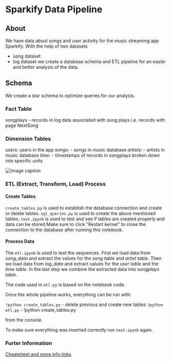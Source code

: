 # Sparkify Data Pipeline

## About 
We have data about songs and user activity for the music streaming app Sparkify.
With the help of two datasets
 - song dataset
 - log dataset 
 we create a database schema and ETL pipeline for an easier and better analysis of the data.
 
## Schema
We create a star schema to optimize queries for our analysis.

### Fact Table
songplays - records in log data associated with song plays i.e. records with page NextSong

### Dimension Tables
*users*: users in the app
*songs*: - songs in music database
*artists*: - artists in music database
*time*: - timestamps of records in songplays broken down into specific units

![Image caption](https://user-images.githubusercontent.com/6280553/101984548-03102b00-3c7a-11eb-9f55-d1fdd800a2ad.png)

### ETL (Extract, Transform, Load) Process
#### Create Tables
`create_tables.py` is used to establish the database connection and create or delete tables.
`sql_queries.py` is used to create the above mentioned tables.
`test.ipynb` is used to test and see if tables are created properly and data can be stored.Make sure to click "Restart kernel" to close the connection to the database after running this notebook.

#### Process Data
The `etl.ipynb` is used to test the sequences. 
First we load data from _song_data_ and extract the values for the *song table* and *artist table*. 
Then we load data from _log_data_ and extract values for the *user table* and the *time table*.
In the last step we combine the extracted data into *songplays table*.

The code used in `etl.py` is based on the notebook code.

Once the whole pipeline works, everything can be run with:

`!python create_tables.py` - delete previous and create new tables
`!python etl.py` - !python create_tables.py

from the console.

To make sure everything was inserted correctly run `test.ipynb` again.

### Furter Information
[Cheatsheet and more info links](https://video.udacity-data.com/topher/2019/October/5d9683fc_dend-p1-lessons-cheat-sheet/dend-p1-lessons-cheat-sheet.pdf)